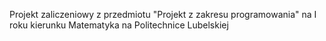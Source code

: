 Projekt zaliczeniowy z przedmiotu "Projekt z zakresu programowania" na I roku kierunku Matematyka na Politechnice Lubelskiej

